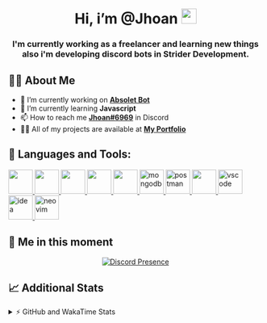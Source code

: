 <h1 align="center">Hi, i’m @Jhoan <img src="https://i.imgur.com/ILVRpZm.gif" width="30px"></h1>
<h3 align="center">I'm currently working as a freelancer and learning new things also i'm developing discord bots in Strider Development.</h3>

## 🙋‍♂️ About Me

- 🔭 I’m currently working on **[Absolet Bot](https://strider.cloud)**
- 🌱 I’m currently learning **Javascript**
- 📫 How to reach me **[Jhoan#6969](https://jhoan.monster/)** in Discord
- 👨‍💻 All of my projects are available at **[My Portfolio](https://jhoan.monster)**

## 🚀 Languages and Tools:
<p align="left"> 
    <a href="https://developer.mozilla.org/en-US/docs/Web/JavaScript" target="_blank"> <img src="https://img.icons8.com/color/48/000000/javascript.png" width="48" height="48"/> </a> 
    <a href="https://www.w3.org/html/" target="_blank"> <img src="https://img.icons8.com/color/48/000000/html-5.png" width="48" height="48"/> </a> 
    <a href="https://www.w3schools.com/css/" target="_blank"> <img src="https://img.icons8.com/color/48/000000/css3.png" width="48" height="48"/> </a> 
    <a href="https://getbootstrap.com" target="_blank"> <img src="https://img.icons8.com/color/48/000000/bootstrap.png" width="48" height="48"/> </a> 
    <a href="https://nodejs.org" target="_blank"> <img src="https://i.imgur.com/XX8lvL7.png" width="48" height="48"/> </a> 
    <a href="https://www.mongodb.com/" target="_blank"> <img src="https://i.imgur.com/nRtS3AN.png" alt="mongodb" width="48" height="48"/> </a> 
    <a href="https://postman.com" target="_blank"> <img src="https://www.vectorlogo.zone/logos/getpostman/getpostman-icon.svg" alt="postman" width="48" height="48"/> </a>   
    <a href="https://git-scm.com/" target="_blank"> <img src="https://img.icons8.com/color/48/000000/git.png" width="48" height="48"/> </a> 
    <a href="https://code.visualstudio.com" target="_blank" > <img src="https://upload.wikimedia.org/wikipedia/commons/thumb/9/9a/Visual_Studio_Code_1.35_icon.svg/2048px-Visual_Studio_Code_1.35_icon.svg.png" alt="vscode" width="48" height="48"> </a>
    <a href="https://www.jetbrains.com/es-es/idea/" target="_blank" > <img src="https://resources.jetbrains.com/storage/products/intellij-idea/img/meta/intellij-idea_logo_300x300.png" alt="idea" width="48" height="48"> </a>
    <a href="https://neovim.io" target="_blank"> <img src="https://icons.iconarchive.com/icons/papirus-team/papirus-apps/512/nvim-icon.png" alt="neovim" width="48" height="48"/> </a>
</p>
  
## 👤 Me in this moment
<p align="center">
    <a href="https://discord.com/users/852617426591154177" target="_blank" rel="nofollow">
        <img src="https://lanyard-profile-readme.vercel.app/api/852617426591154177?idleMessage=Probably%20coding%20Absolet..." alt="Discord Presence" align="center">
    </a>
</p>

## 📈 Additional Stats
<details>
    <summary>⚡ GitHub and WakaTime Stats</summary>
    <br/>

<!--START_SECTION:waka-->
![Code Time](http://img.shields.io/badge/Code%20Time-28%20hrs%206%20mins-blue)

**🐱 My GitHub Data** 

> 🏆 269 Contributions in the Year 2022
 > 
> 📦 18.5 kB Used in GitHub's Storage 
 > 
> 💼 Opted to Hire
 > 
> 📜 4 Public Repositories 
 > 
> 🔑 11 Private Repositories  
 > 
**I'm a Night 🦉** 

```text
🌞 Morning    24 commits     ██░░░░░░░░░░░░░░░░░░░░░░░   8.48% 
🌆 Daytime    112 commits    ██████████░░░░░░░░░░░░░░░   39.58% 
🌃 Evening    115 commits    ██████████░░░░░░░░░░░░░░░   40.64% 
🌙 Night      32 commits     ██░░░░░░░░░░░░░░░░░░░░░░░   11.31%

```
📅 **I'm Most Productive on Saturday** 

```text
Monday       35 commits     ███░░░░░░░░░░░░░░░░░░░░░░   12.37% 
Tuesday      14 commits     █░░░░░░░░░░░░░░░░░░░░░░░░   4.95% 
Wednesday    53 commits     ████░░░░░░░░░░░░░░░░░░░░░   18.73% 
Thursday     11 commits     █░░░░░░░░░░░░░░░░░░░░░░░░   3.89% 
Friday       18 commits     █░░░░░░░░░░░░░░░░░░░░░░░░   6.36% 
Saturday     102 commits    █████████░░░░░░░░░░░░░░░░   36.04% 
Sunday       50 commits     ████░░░░░░░░░░░░░░░░░░░░░   17.67%

```


📊 **This Week I Spent My Time On** 

```text
⌚︎ Time Zone: America/Bogota

💬 Programming Languages: 
JavaScript               2 hrs 53 mins       ██████████████████░░░░░░░   74.97% 
Markdown                 15 mins             █░░░░░░░░░░░░░░░░░░░░░░░░   6.61% 
YAML                     12 mins             █░░░░░░░░░░░░░░░░░░░░░░░░   5.35% 
JSON                     9 mins              █░░░░░░░░░░░░░░░░░░░░░░░░   3.97% 
Git Config               6 mins              ░░░░░░░░░░░░░░░░░░░░░░░░░   2.76%

🔥 Editors: 
VS Code                  3 hrs 40 mins       ███████████████████████░░   95.19% 
Neovim                   11 mins             █░░░░░░░░░░░░░░░░░░░░░░░░   4.81%

🐱‍💻 Projects: 
Ducky Spammer            1 hr 47 mins        ███████████░░░░░░░░░░░░░░   46.33% 
Invite Manager           30 mins             ███░░░░░░░░░░░░░░░░░░░░░░   13.16% 
Ticket-Bot               29 mins             ███░░░░░░░░░░░░░░░░░░░░░░   12.89% 
DevJhoan                 24 mins             ██░░░░░░░░░░░░░░░░░░░░░░░   10.66% 
Absolet Bot              10 mins             █░░░░░░░░░░░░░░░░░░░░░░░░   4.67%

💻 Operating System: 
Linux                    3 hrs 51 mins       █████████████████████████   100.0%

```

**I Mostly Code in JavaScript** 

```text
JavaScript               8 repos             ██████████████████░░░░░░░   72.73% 
Java                     2 repos             ████░░░░░░░░░░░░░░░░░░░░░   18.18% 
TypeScript               1 repo              ██░░░░░░░░░░░░░░░░░░░░░░░   9.09%

```



 Last Updated on 24/04/2022 23:13:34 UTC
<!--END_SECTION:waka-->
</details>
